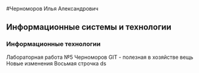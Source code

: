 #Черноморов Илья Александрович
## Информационные системы и технологии
### Информационные технологии
Лабораторная работа №5 Черноморов
GIT - полезная в хозяйстве вещь
Новые изменения
Восьмая строчка
ds
